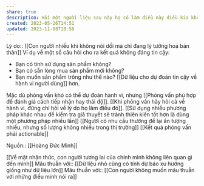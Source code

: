 ```yaml
---
share: true
description: Hỏi một người liệu sau này họ có làm điều này điều kia không là không chắc đúng
created: 2023-05-26T14:51
updated: 2023-11-08T18:58
---
```

Lý do:: [[Con người nhiều khi không nói dối mà chỉ đang lý tưởng hoá bản thân]]
Ví dụ về một số câu hỏi cho ra kết quả không đáng tin cậy:
- Bạn có tính sử dụng sản phẩm không?
- Bạn có sẵn lòng mua sản phẩm mới không?
- Bạn muốn sản phẩm trông như thế nào?
[[Dữ liệu cho dự đoán tin cậy về hành vi người dùng]] hơn.

Mặc dù phỏng vấn khó có thể dự đoán hành vi, nhưng [[Phỏng vấn phù hợp để đánh giá cách tiếp nhận hay thái độ]]. [[Khi phỏng vấn hãy hỏi cả về hành vi, đừng chỉ hỏi về lý do họ làm điều đó]]. [[Sử dụng nhiều phương pháp khác nhau để kiểm tra giả thuyết sẽ tránh thiên kiến tốt hơn là dùng một phương pháp nhiều lần]]
[[Người có nhu cầu thường để lại ấn tượng nhiều, nhưng số lượng không nhiều trong thị trường]] 
[[Kết quả phỏng vấn phải actionable]]

Nguồn:: [[Hoàng Đức Minh]]

[[Về mặt nhận thức, con người tương lai của chính mình không liên quan gì đến mình]]
Mâu thuẫn với:: [[Dữ liệu nhỏ cũng có tính dự báo xu hướng giống như dữ liệu lớn]]
Mâu thuẫn với:: [[Con người không muốn mâu thuẫn với những điều mình nói ra]]